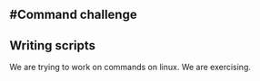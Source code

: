 #Command challenge
--------------------------------------------
__Writing scripts__
--------------------------------------------
We are trying to work on commands on linux.
We are exercising.